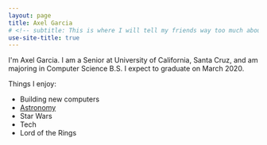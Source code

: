 ```yaml
---
layout: page
title: Axel Garcia 
# <!-- subtitle: This is where I will tell my friends way too much about me -->
use-site-title: true
---
```


I'm Axel Garcia. I am a Senior at University of California, Santa Cruz, and am majoring in Computer Science B.S. I expect to graduate on March 2020.

Things I enjoy:
   -   Building new computers
   -   [Astronomy](https://axelegarcia.com/astronomy/)
   -   Star Wars
   -   Tech
   -   Lord of the Rings